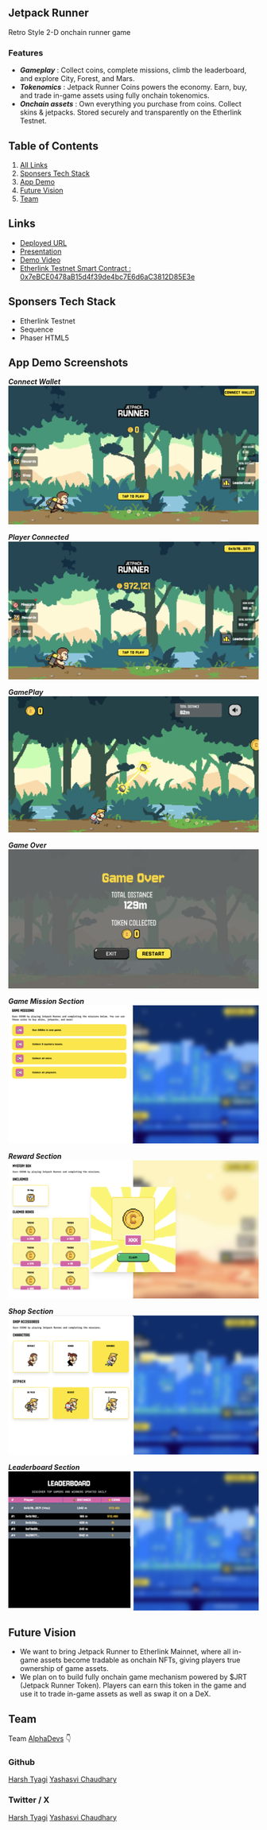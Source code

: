 ## Jetpack Runner

Retro Style 2-D onchain runner game

### Features

- **_Gameplay_** : Collect coins, complete missions, climb the leaderboard, and explore City, Forest, and Mars.
- **_Tokenomics_** : Jetpack Runner Coins powers the economy. Earn, buy, and trade in-game assets using fully onchain tokenomics.
- **_Onchain assets_** : Own everything you purchase from coins. Collect skins & jetpacks.
  Stored securely and transparently on the Etherlink Testnet.

## Table of Contents

1. [All Links](#links)
2. [Sponsers Tech Stack](#sponsers-tech-stack)
3. [App Demo](#app-demo-screenshots)
4. [Future Vision](#future-vision)
5. [Team](#team)

## Links

- [Deployed URL](https://jetpack-runner-etherlink.vercel.app/)
- [Presentation](https://www.canva.com/design/DAGtDLmAf9Q/xl0yHzRV5qUTAMpqGmshzA/view)
- [Demo Video]()
- [Etherlink Testnet Smart Contract : 0x7eBCE0478aB15d4f39de4bc7E6d6aC3812D85E3e](https://testnet.explorer.etherlink.com/address/0x7eBCE0478aB15d4f39de4bc7E6d6aC3812D85E3e?tab=contract)

## Sponsers Tech Stack

- Etherlink Testnet
- Sequence
- Phaser HTML5

## App Demo Screenshots

**_Connect Wallet_**
![Landing Page](/public/connect-wallet.png)

**_Player Connected_**
![Landing Page](/public/player-connected.png)

**_GamePlay_**
![Landing Page](/public/gameplay.png)

**_Game Over_**
![Landing Page](/public/game-over.png)

**_Game Mission Section_**
![Landing Page](/public/game-mission-section.png)

**_Reward Section_**
![Landing Page](/public/reward-section.png)

**_Shop Section_**
![Landing Page](/public/shop-section.png)

**_Leaderboard Section_**
![Landing Page](/public/leaderboard-section.png)

## Future Vision

- We want to bring Jetpack Runner to Etherlink Mainnet, where all in-game assets become tradable as onchain NFTs, giving players true ownership of game assets.
- We plan on to build fully onchain game mechanism powered by $JRT (Jetpack Runner Token). Players can earn this token in the game and use it to trade in-game assets as well as swap it on a DeX.

## Team

Team [AlphaDevs](https://www.alphadevs.dev) 👇

### Github

[Harsh Tyagi](https://github.com/mr-harshtyagi)
[Yashasvi Chaudhary](https://github.com/0xyshv)

### Twitter / X

[Harsh Tyagi](https://twitter.com/0xmht)
[Yashasvi Chaudhary](https://twitter.com/0xyshv)
